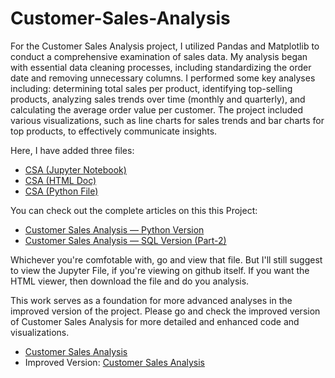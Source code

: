 # Customer-Sales-Analysis
For the Customer Sales Analysis project, I utilized Pandas and Matplotlib to conduct a comprehensive examination of sales data. My analysis began with essential data cleaning processes, including standardizing the order date and removing unnecessary columns. I performed some key analyses including: determining total sales per product, identifying top-selling products, analyzing sales trends over time (monthly and quarterly), and calculating the average order value per customer. The project included various visualizations, such as line charts for sales trends and bar charts for top products, to effectively communicate insights.

Here, I have added three files:

- [CSA (Jupyter Notebook)](https://github.com/nibeditans/Customer-Sales-Analysis/blob/main/Customer%20Sales%20Analysis.ipynb)
- [CSA (HTML Doc)](https://github.com/nibeditans/Customer-Sales-Analysis/blob/main/Customer%20Sales%20Analysis.html)
- [CSA (Python File)](https://github.com/nibeditans/Customer-Sales-Analysis/blob/main/Customer%20Sales%20Analysis.py)

You can check out the complete articles on this this Project: 

- [Customer Sales Analysis — Python Version](https://nsworldinfo.medium.com/customer-sales-analysis-python-version-part-1-60e5a50be351)
- [Customer Sales Analysis — SQL Version (Part-2)](https://nsworldinfo.medium.com/customer-sales-analysis-sql-version-part-2-648b9a15c184)


Whichever you're comfotable with, go and view that file. But I'll still suggest to view the Jupyter File, if you're viewing on github itself. If you want the HTML viewer, then download the file and do you analysis.

This work serves as a foundation for more advanced analyses in the improved version of the project. Please go and check the improved version of Customer Sales Analysis for more detailed and enhanced code and visualizations.

- [Customer Sales Analysis](https://github.com/nibeditans/Customer-Sales-Analysis/blob/main/Customer%20Sales%20Analysis.ipynb)
- Improved Version: [Customer Sales Analysis](https://github.com/nibeditans/Improved-Version-of-Customer-Sales-Analysis)
